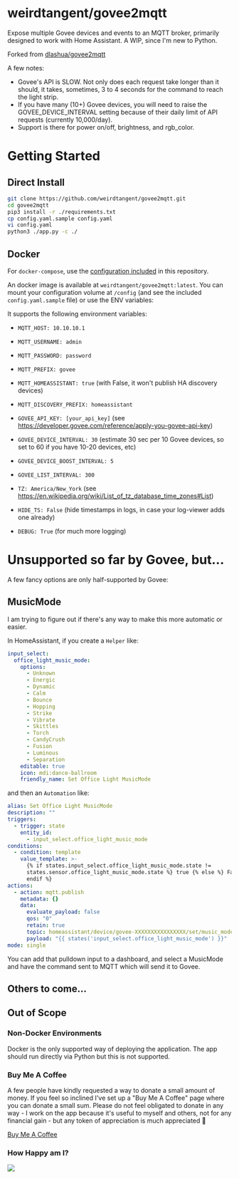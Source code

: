 # weirdtangent/govee2mqtt

Expose multiple Govee devices and events to an MQTT broker, primarily
designed to work with Home Assistant. A WIP, since I'm new to Python.

Forked from [dlashua/govee2mqtt](https://github.com/dlashua/govee2mqtt)

A few notes:
* Govee's API is SLOW. Not only does each request take longer than it should, it takes, sometimes, 3 to 4 seconds for the command to reach the light strip.
* If you have many (10+) Govee devices, you will need to raise the GOVEE_DEVICE_INTERVAL setting because of their daily limit of API requests (currently 10,000/day).
* Support is there for power on/off, brightness, and rgb_color.

# Getting Started
## Direct Install
```bash
git clone https://github.com/weirdtangent/govee2mqtt.git
cd govee2mqtt
pip3 install -r ./requirements.txt
cp config.yaml.sample config.yaml
vi config.yaml
python3 ./app.py -c ./
```

## Docker
For `docker-compose`, use the [configuration included](https://github.com/weirdtangent/govee2mqtt/blob/master/docker-compose.yaml) in this repository.

An docker image is available at `weirdtangent/govee2mqtt:latest`. You can mount your configuration volume at `/config` (and see the
included `config.yaml.sample` file) or use the ENV variables:

It supports the following environment variables:

-   `MQTT_HOST: 10.10.10.1`
-   `MQTT_USERNAME: admin`
-   `MQTT_PASSWORD: password`
-   `MQTT_PREFIX: govee`
-   `MQTT_HOMEASSISTANT: true` (with False, it won't publish HA discovery devices)
-   `MQTT_DISCOVERY_PREFIX: homeassistant`

-   `GOVEE_API_KEY: [your_api_key]` (see https://developer.govee.com/reference/apply-you-govee-api-key)
-   `GOVEE_DEVICE_INTERVAL: 30` (estimate 30 sec per 10 Govee devices, so set to 60 if you have 10-20 devices, etc)
-   `GOVEE_DEVICE_BOOST_INTERVAL: 5`
-   `GOVEE_LIST_INTERVAL: 300`

-   `TZ: America/New_York` (see https://en.wikipedia.org/wiki/List_of_tz_database_time_zones#List)
-   `HIDE_TS: False` (hide timestamps in logs, in case your log-viewer adds one already)
-   `DEBUG: True` (for much more logging)

# Unsupported so far by Govee, but...

A few fancy options are only half-supported by Govee:

## MusicMode

I am trying to figure out if there's any way to make this more automatic or easier.

In HomeAssistant, if you create a `Helper` like:

```yaml
input_select:
  office_light_music_mode:
    options:
      - Unknown
      - Energic
      - Dynamic
      - Calm
      - Bounce
      - Hopping
      - Strike
      - Vibrate
      - Skittles
      - Torch
      - CandyCrush
      - Fusion
      - Luminous
      - Separation
    editable: true
    icon: mdi:dance-ballroom
    friendly_name: Set Office Light MusicMode
```

and then an `Automation` like:

```yaml
alias: Set Office Light MusicMode
description: ""
triggers:
  - trigger: state
    entity_id:
      - input_select.office_light_music_mode
conditions:
  - condition: template
    value_template: >-
      {% if states.input_select.office_light_music_mode.state !=
      states.sensor.office_light_music_mode.state %} true {% else %} False {%
      endif %}
actions:
  - action: mqtt.publish
    metadata: {}
    data:
      evaluate_payload: false
      qos: "0"
      retain: true
      topic: homeassistant/device/govee-XXXXXXXXXXXXXXXX/set/music_mode
      payload: "{{ states('input_select.office_light_music_mode') }}"
mode: single
```

You can add that pulldown input to a dashboard, and select a MusicMode and have
the command sent to MQTT which will send it to Govee.

## Others to come...


## Out of Scope

### Non-Docker Environments

Docker is the only supported way of deploying the application. The app should run directly via Python but this is not supported.

### Buy Me A Coffee

A few people have kindly requested a way to donate a small amount of money. If you feel so inclined I've set up a "Buy Me A Coffee"
page where you can donate a small sum. Please do not feel obligated to donate in any way - I work on the app because it's
useful to myself and others, not for any financial gain - but any token of appreciation is much appreciated 🙂

<a href="https://buymeacoffee.com/weirdtangent">Buy Me A Coffee</a>

### How Happy am I?

<img src="https://github.com/weirdtangent/govee2mqtt/actions/workflows/deploy.yaml/badge.svg" />

